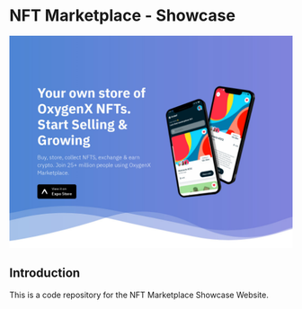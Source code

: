 # NFT Marketplace - Showcase
![NFT Marketplace](https://github.com/rahulkarda/nft-marketplace-showcase/blob/master/src/assets/site.jpg?raw=true)

## Introduction
This is a code repository for the NFT Marketplace Showcase Website.



